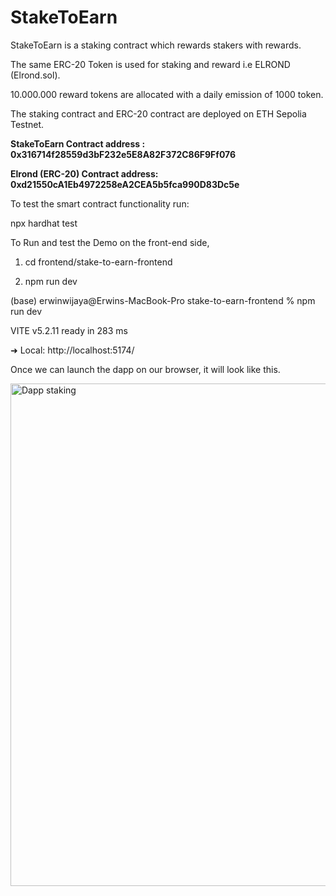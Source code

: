 # StakeToEarn

StakeToEarn is a staking contract which rewards stakers with rewards.

The same ERC-20 Token is used for staking and reward i.e ELROND (Elrond.sol).

10.000.000 reward tokens are allocated with a daily emission of 1000 token.

The staking contract and ERC-20 contract are deployed on ETH Sepolia Testnet.

**StakeToEarn Contract address    : 0x316714f28559d3bF232e5E8A82F372C86F9Ff076**

**Elrond (ERC-20) Contract address: 0xd21550cA1Eb4972258eA2CEA5b5fca990D83Dc5e**

To test the smart contract functionality run:

npx hardhat test

To Run and test the Demo on the front-end side, 

1) cd frontend/stake-to-earn-frontend

2) npm run dev

(base) erwinwijaya@Erwins-MacBook-Pro stake-to-earn-frontend % npm run dev                   

  VITE v5.2.11  ready in 283 ms

  ➜  Local:   http://localhost:5174/

Once we can launch the dapp on our browser, it will look like this. 

<img width="804" alt="Dapp staking" src="https://github.com/Rwinwij/StakeToEarn/assets/101325807/33172829-ebdd-4d7d-923e-a139919a9782">


